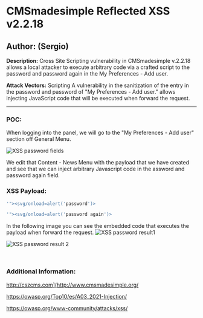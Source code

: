 # CMSmadesimple Reflected XSS v2.2.18

## Author: (Sergio)

**Description:** Cross Site Scripting vulnerability in CMSmadesimple v.2.2.18 allows a local attacker to execute arbitrary code via a crafted script to the password and password again in the My Preferences - Add user.

**Attack Vectors:** Scripting A vulnerability in the sanitization of the entry in the password and password of "My Preferences - Add user." allows injecting JavaScript code that will be executed when forward the request.

---

### POC:


When logging into the panel, we will go to the "My Preferences - Add user" section off General Menu.

![XSS password fields](https://github.com/sromanhu/CMSmadesimple-Stored-XSS---Add-user/assets/87250597/ccd58b10-56e6-4414-a18a-6a93145361fe)






We edit that Content - News Menu with the payload that we have created and see that we can inject arbitrary Javascript code in the assword and password again field.


### XSS Payload:

```js
'"><svg/onload=alert('password')>
```

```js
'"><svg/onload=alert('password again')>
```


In the following image you can see the embedded code that executes the payload when forward the request.
![XSS password result1](https://github.com/sromanhu/CMSmadesimple-Stored-XSS---Add-user/assets/87250597/091d3b80-727e-47ff-b678-82867f00e9f1)

![XSS password result 2](https://github.com/sromanhu/CMSmadesimple-Stored-XSS---Add-user/assets/87250597/90304fe3-39d1-47b4-a913-cf6858717a6a)








</br>

### Additional Information:
http://cszcms.com](http://www.cmsmadesimple.org/

https://owasp.org/Top10/es/A03_2021-Injection/

https://owasp.org/www-community/attacks/xss/
